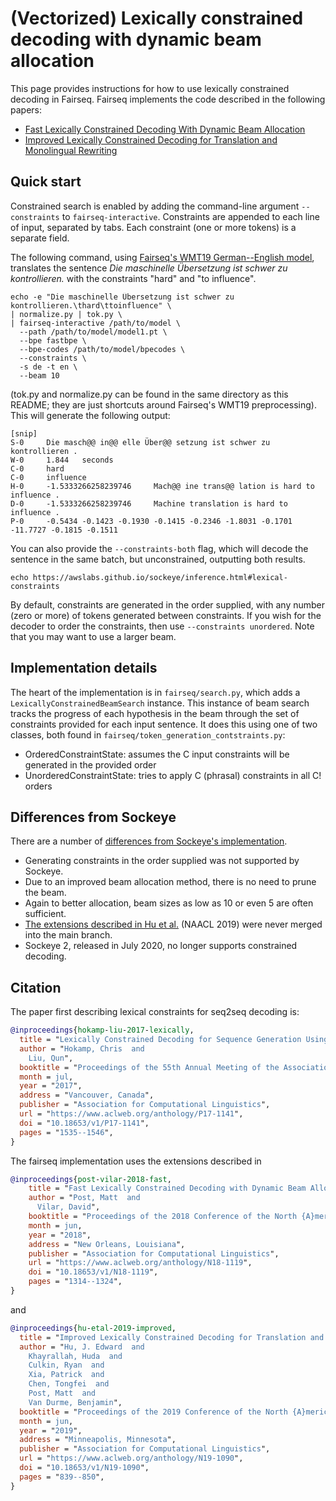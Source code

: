 # (Vectorized) Lexically constrained decoding with dynamic beam allocation

This page provides instructions for how to use lexically constrained decoding in Fairseq.
Fairseq implements the code described in the following papers:

* [Fast Lexically Constrained Decoding With Dynamic Beam Allocation](https://www.aclweb.org/anthology/N18-1119/)
* [Improved Lexically Constrained Decoding for Translation and Monolingual Rewriting](https://www.aclweb.org/anthology/N19-1090/)

## Quick start

Constrained search is enabled by adding the command-line argument `--constraints` to `fairseq-interactive`.
Constraints are appended to each line of input, separated by tabs. Each constraint (one or more tokens)
is a separate field.

The following command, using [Fairseq's WMT19 German--English model](https://github.com/pytorch/fairseq/blob/master/examples/wmt19/README.md),
translates the sentence *Die maschinelle Übersetzung ist schwer zu kontrollieren.* with the constraints
"hard" and "to influence".

    echo -e "Die maschinelle Übersetzung ist schwer zu kontrollieren.\thard\ttoinfluence" \
    | normalize.py | tok.py \
    | fairseq-interactive /path/to/model \
      --path /path/to/model/model1.pt \
      --bpe fastbpe \
      --bpe-codes /path/to/model/bpecodes \
      --constraints \
      -s de -t en \
      --beam 10

(tok.py and normalize.py can be found in the same directory as this README; they are just shortcuts around Fairseq's WMT19 preprocessing).
This will generate the following output:

    [snip]
    S-0     Die masch@@ in@@ elle Über@@ setzung ist schwer zu kontrollieren .
    W-0     1.844   seconds
    C-0     hard
    C-0     influence
    H-0     -1.5333266258239746     Mach@@ ine trans@@ lation is hard to influence .
    D-0     -1.5333266258239746     Machine translation is hard to influence .
    P-0     -0.5434 -0.1423 -0.1930 -0.1415 -0.2346 -1.8031 -0.1701 -11.7727 -0.1815 -0.1511

You can also provide the `--constraints-both` flag, which will decode the sentence in the same
batch, but unconstrained, outputting both results.

    echo https://awslabs.github.io/sockeye/inference.html#lexical-constraints

By default, constraints are generated in the order supplied, with any number (zero or more) of tokens generated
between constraints. If you wish for the decoder to order the constraints, then use `--constraints unordered`.
Note that you may want to use a larger beam.

## Implementation details

The heart of the implementation is in `fairseq/search.py`, which adds a `LexicallyConstrainedBeamSearch` instance.
This instance of beam search tracks the progress of each hypothesis in the beam through the set of constraints
provided for each input sentence. It does this using one of two classes, both found in `fairseq/token_generation_contstraints.py`:

* OrderedConstraintState: assumes the C input constraints will be generated in the provided order
* UnorderedConstraintState: tries to apply C (phrasal) constraints in all C! orders

## Differences from Sockeye

There are a number of [differences from Sockeye's implementation](https://awslabs.github.io/sockeye/inference.html#lexical-constraints).

* Generating constraints in the order supplied was not supported by Sockeye.
* Due to an improved beam allocation method, there is no need to prune the beam.
* Again to better allocation, beam sizes as low as 10 or even 5 are often sufficient.
* [The extensions described in Hu et al.](https://github.com/edwardjhu/sockeye/tree/trie_constraints) (NAACL 2019) were never merged
  into the main branch.
* Sockeye 2, released in July 2020, no longer supports constrained decoding.

## Citation

The paper first describing lexical constraints for seq2seq decoding is:

```bibtex
@inproceedings{hokamp-liu-2017-lexically,
  title = "Lexically Constrained Decoding for Sequence Generation Using Grid Beam Search",
  author = "Hokamp, Chris  and
    Liu, Qun",
  booktitle = "Proceedings of the 55th Annual Meeting of the Association for Computational Linguistics (Volume 1: Long Papers)",
  month = jul,
  year = "2017",
  address = "Vancouver, Canada",
  publisher = "Association for Computational Linguistics",
  url = "https://www.aclweb.org/anthology/P17-1141",
  doi = "10.18653/v1/P17-1141",
  pages = "1535--1546",
}
```

The fairseq implementation uses the extensions described in

```bibtex
@inproceedings{post-vilar-2018-fast,
    title = "Fast Lexically Constrained Decoding with Dynamic Beam Allocation for Neural Machine Translation",
    author = "Post, Matt  and
      Vilar, David",
    booktitle = "Proceedings of the 2018 Conference of the North {A}merican Chapter of the Association for Computational Linguistics: Human Language Technologies, Volume 1 (Long Papers)",
    month = jun,
    year = "2018",
    address = "New Orleans, Louisiana",
    publisher = "Association for Computational Linguistics",
    url = "https://www.aclweb.org/anthology/N18-1119",
    doi = "10.18653/v1/N18-1119",
    pages = "1314--1324",
}
```

and

```bibtex
@inproceedings{hu-etal-2019-improved,
  title = "Improved Lexically Constrained Decoding for Translation and Monolingual Rewriting",
  author = "Hu, J. Edward  and
    Khayrallah, Huda  and
    Culkin, Ryan  and
    Xia, Patrick  and
    Chen, Tongfei  and
    Post, Matt  and
    Van Durme, Benjamin",
  booktitle = "Proceedings of the 2019 Conference of the North {A}merican Chapter of the Association for Computational Linguistics: Human Language Technologies, Volume 1 (Long and Short Papers)",
  month = jun,
  year = "2019",
  address = "Minneapolis, Minnesota",
  publisher = "Association for Computational Linguistics",
  url = "https://www.aclweb.org/anthology/N19-1090",
  doi = "10.18653/v1/N19-1090",
  pages = "839--850",
}
```
